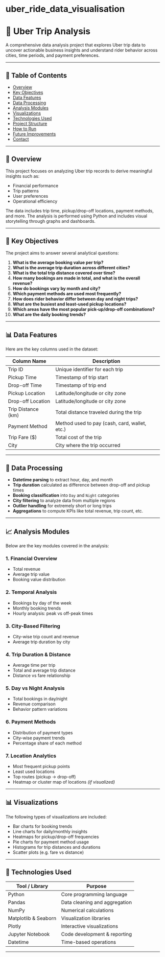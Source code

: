 # uber_ride_data_visualisation
# 🚖 Uber Trip Analysis

A comprehensive data analysis project that explores Uber trip data to uncover actionable business insights and understand rider behavior across cities, time periods, and payment preferences.

---

## 📌 Table of Contents

- [Overview](#overview)
- [Key Objectives](#key-objectives)
- [Data Features](#data-features)
- [Data Processing](#data-processing)
- [Analysis Modules](#analysis-modules)
- [Visualizations](#visualizations)
- [Technologies Used](#technologies-used)
- [Project Structure](#project-structure)
- [How to Run](#how-to-run)
- [Future Improvements](#future-improvements)
- [Contact](#contact)

---

## 📖 Overview

This project focuses on analyzing Uber trip records to derive meaningful insights such as:

- Financial performance
- Trip patterns
- User preferences
- Operational efficiency

The data includes trip time, pickup/drop-off locations, payment methods, and more. The analysis is performed using Python and includes visual storytelling through graphs and dashboards.

---

## 🎯 Key Objectives

The project aims to answer several analytical questions:

1. **What is the average booking value per trip?**
2. **What is the average trip duration across different cities?**
3. **What is the total trip distance covered over time?**
4. **How many bookings are made in total, and what is the overall revenue?**
5. **How do bookings vary by month and city?**
6. **Which payment methods are used most frequently?**
7. **How does rider behavior differ between day and night trips?**
8. **What are the busiest and least-used pickup locations?**
9. **Which areas have the most popular pick-up/drop-off combinations?**
10. **What are the daily booking trends?**

---

## 📊 Data Features

Here are the key columns used in the dataset:

| Column Name        | Description                                 |
|--------------------|---------------------------------------------|
| Trip ID            | Unique identifier for each trip             |
| Pickup Time        | Timestamp of trip start                     |
| Drop-off Time      | Timestamp of trip end                       |
| Pickup Location    | Latitude/longitude or city zone             |
| Drop-off Location  | Latitude/longitude or city zone             |
| Trip Distance (km) | Total distance traveled during the trip     |
| Payment Method     | Method used to pay (cash, card, wallet, etc.)|
| Trip Fare ($)      | Total cost of the trip                      |
| City               | City where the trip occurred                |

---

## 🔧 Data Processing

- **Datetime parsing** to extract hour, day, and month
- **Trip duration** calculated as difference between drop-off and pickup times
- **Booking classification** into `Day` and `Night` categories
- **City filtering** to analyze data from multiple regions
- **Outlier handling** for extremely short or long trips
- **Aggregations** to compute KPIs like total revenue, trip count, etc.

---

## 📈 Analysis Modules

Below are the key modules covered in the analysis:

### 1. Financial Overview
- Total revenue
- Average trip value
- Booking value distribution

### 2. Temporal Analysis
- Bookings by day of the week
- Monthly booking trends
- Hourly analysis: peak vs off-peak times

### 3. City-Based Filtering
- City-wise trip count and revenue
- Average trip duration by city

### 4. Trip Duration & Distance
- Average time per trip
- Total and average trip distance
- Distance vs fare relationship

### 5. Day vs Night Analysis
- Total bookings in day/night
- Revenue comparison
- Behavior pattern variations

### 6. Payment Methods
- Distribution of payment types
- City-wise payment trends
- Percentage share of each method

### 7. Location Analytics
- Most frequent pickup points
- Least used locations
- Top routes (pickup → drop-off)
- Heatmap or cluster map of locations *(if visualized)*

---

## 📊 Visualizations

The following types of visualizations are included:

- Bar charts for booking trends
- Line charts for daily/monthly insights
- Heatmaps for pickup/drop-off frequencies
- Pie charts for payment method usage
- Histograms for trip distances and durations
- Scatter plots (e.g. fare vs distance)

---

## 🧰 Technologies Used

| Tool / Library      | Purpose                      |
|---------------------|------------------------------|
| Python              | Core programming language     |
| Pandas              | Data cleaning and aggregation |
| NumPy               | Numerical calculations        |
| Matplotlib & Seaborn| Visualization libraries       |
| Plotly              | Interactive visualizations    |
| Jupyter Notebook    | Code development & reporting  |
| Datetime            | Time-based operations         |

---

